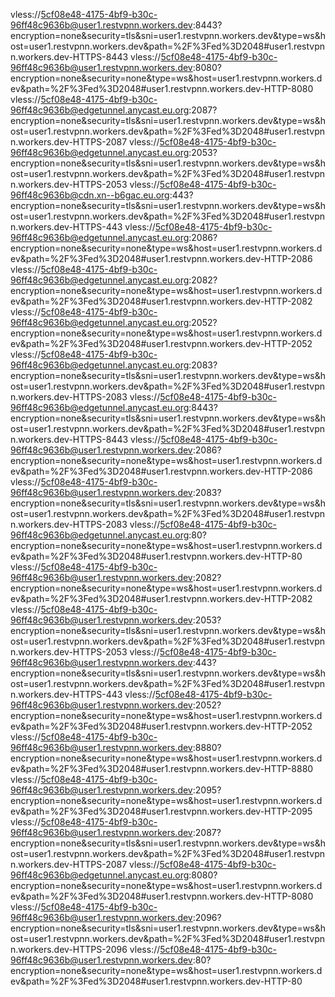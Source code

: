 vless://5cf08e48-4175-4bf9-b30c-96ff48c9636b@user1.restvpnn.workers.dev:8443?encryption=none&security=tls&sni=user1.restvpnn.workers.dev&type=ws&host=user1.restvpnn.workers.dev&path=%2F%3Fed%3D2048#user1.restvpnn.workers.dev-HTTPS-8443
vless://5cf08e48-4175-4bf9-b30c-96ff48c9636b@user1.restvpnn.workers.dev:8080?encryption=none&security=none&type=ws&host=user1.restvpnn.workers.dev&path=%2F%3Fed%3D2048#user1.restvpnn.workers.dev-HTTP-8080
vless://5cf08e48-4175-4bf9-b30c-96ff48c9636b@edgetunnel.anycast.eu.org:2087?encryption=none&security=tls&sni=user1.restvpnn.workers.dev&type=ws&host=user1.restvpnn.workers.dev&path=%2F%3Fed%3D2048#user1.restvpnn.workers.dev-HTTPS-2087
vless://5cf08e48-4175-4bf9-b30c-96ff48c9636b@edgetunnel.anycast.eu.org:2053?encryption=none&security=tls&sni=user1.restvpnn.workers.dev&type=ws&host=user1.restvpnn.workers.dev&path=%2F%3Fed%3D2048#user1.restvpnn.workers.dev-HTTPS-2053
vless://5cf08e48-4175-4bf9-b30c-96ff48c9636b@cdn.xn--b6gac.eu.org:443?encryption=none&security=tls&sni=user1.restvpnn.workers.dev&type=ws&host=user1.restvpnn.workers.dev&path=%2F%3Fed%3D2048#user1.restvpnn.workers.dev-HTTPS-443
vless://5cf08e48-4175-4bf9-b30c-96ff48c9636b@edgetunnel.anycast.eu.org:2086?encryption=none&security=none&type=ws&host=user1.restvpnn.workers.dev&path=%2F%3Fed%3D2048#user1.restvpnn.workers.dev-HTTP-2086
vless://5cf08e48-4175-4bf9-b30c-96ff48c9636b@edgetunnel.anycast.eu.org:2082?encryption=none&security=none&type=ws&host=user1.restvpnn.workers.dev&path=%2F%3Fed%3D2048#user1.restvpnn.workers.dev-HTTP-2082
vless://5cf08e48-4175-4bf9-b30c-96ff48c9636b@edgetunnel.anycast.eu.org:2052?encryption=none&security=none&type=ws&host=user1.restvpnn.workers.dev&path=%2F%3Fed%3D2048#user1.restvpnn.workers.dev-HTTP-2052
vless://5cf08e48-4175-4bf9-b30c-96ff48c9636b@edgetunnel.anycast.eu.org:2083?encryption=none&security=tls&sni=user1.restvpnn.workers.dev&type=ws&host=user1.restvpnn.workers.dev&path=%2F%3Fed%3D2048#user1.restvpnn.workers.dev-HTTPS-2083
vless://5cf08e48-4175-4bf9-b30c-96ff48c9636b@edgetunnel.anycast.eu.org:8443?encryption=none&security=tls&sni=user1.restvpnn.workers.dev&type=ws&host=user1.restvpnn.workers.dev&path=%2F%3Fed%3D2048#user1.restvpnn.workers.dev-HTTPS-8443
vless://5cf08e48-4175-4bf9-b30c-96ff48c9636b@user1.restvpnn.workers.dev:2086?encryption=none&security=none&type=ws&host=user1.restvpnn.workers.dev&path=%2F%3Fed%3D2048#user1.restvpnn.workers.dev-HTTP-2086
vless://5cf08e48-4175-4bf9-b30c-96ff48c9636b@user1.restvpnn.workers.dev:2083?encryption=none&security=tls&sni=user1.restvpnn.workers.dev&type=ws&host=user1.restvpnn.workers.dev&path=%2F%3Fed%3D2048#user1.restvpnn.workers.dev-HTTPS-2083
vless://5cf08e48-4175-4bf9-b30c-96ff48c9636b@edgetunnel.anycast.eu.org:80?encryption=none&security=none&type=ws&host=user1.restvpnn.workers.dev&path=%2F%3Fed%3D2048#user1.restvpnn.workers.dev-HTTP-80
vless://5cf08e48-4175-4bf9-b30c-96ff48c9636b@user1.restvpnn.workers.dev:2082?encryption=none&security=none&type=ws&host=user1.restvpnn.workers.dev&path=%2F%3Fed%3D2048#user1.restvpnn.workers.dev-HTTP-2082
vless://5cf08e48-4175-4bf9-b30c-96ff48c9636b@user1.restvpnn.workers.dev:2053?encryption=none&security=tls&sni=user1.restvpnn.workers.dev&type=ws&host=user1.restvpnn.workers.dev&path=%2F%3Fed%3D2048#user1.restvpnn.workers.dev-HTTPS-2053
vless://5cf08e48-4175-4bf9-b30c-96ff48c9636b@user1.restvpnn.workers.dev:443?encryption=none&security=tls&sni=user1.restvpnn.workers.dev&type=ws&host=user1.restvpnn.workers.dev&path=%2F%3Fed%3D2048#user1.restvpnn.workers.dev-HTTPS-443
vless://5cf08e48-4175-4bf9-b30c-96ff48c9636b@user1.restvpnn.workers.dev:2052?encryption=none&security=none&type=ws&host=user1.restvpnn.workers.dev&path=%2F%3Fed%3D2048#user1.restvpnn.workers.dev-HTTP-2052
vless://5cf08e48-4175-4bf9-b30c-96ff48c9636b@user1.restvpnn.workers.dev:8880?encryption=none&security=none&type=ws&host=user1.restvpnn.workers.dev&path=%2F%3Fed%3D2048#user1.restvpnn.workers.dev-HTTP-8880
vless://5cf08e48-4175-4bf9-b30c-96ff48c9636b@user1.restvpnn.workers.dev:2095?encryption=none&security=none&type=ws&host=user1.restvpnn.workers.dev&path=%2F%3Fed%3D2048#user1.restvpnn.workers.dev-HTTP-2095
vless://5cf08e48-4175-4bf9-b30c-96ff48c9636b@user1.restvpnn.workers.dev:2087?encryption=none&security=tls&sni=user1.restvpnn.workers.dev&type=ws&host=user1.restvpnn.workers.dev&path=%2F%3Fed%3D2048#user1.restvpnn.workers.dev-HTTPS-2087
vless://5cf08e48-4175-4bf9-b30c-96ff48c9636b@edgetunnel.anycast.eu.org:8080?encryption=none&security=none&type=ws&host=user1.restvpnn.workers.dev&path=%2F%3Fed%3D2048#user1.restvpnn.workers.dev-HTTP-8080
vless://5cf08e48-4175-4bf9-b30c-96ff48c9636b@user1.restvpnn.workers.dev:2096?encryption=none&security=tls&sni=user1.restvpnn.workers.dev&type=ws&host=user1.restvpnn.workers.dev&path=%2F%3Fed%3D2048#user1.restvpnn.workers.dev-HTTPS-2096
vless://5cf08e48-4175-4bf9-b30c-96ff48c9636b@user1.restvpnn.workers.dev:80?encryption=none&security=none&type=ws&host=user1.restvpnn.workers.dev&path=%2F%3Fed%3D2048#user1.restvpnn.workers.dev-HTTP-80
